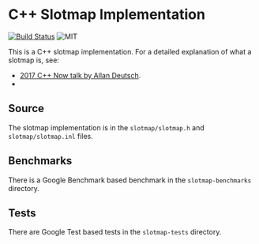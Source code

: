 # C++ Slotmap Implementation

[![Build Status](https://github.com/nnen/slotmap/actions/workflows/cmake-multi-platform.yml/badge.svg)](https://github.com/nnen/slotmap/actions/)
![MIT](https://img.shields.io/badge/license-MIT-blue.svg)

This is a C++ slotmap implementation. For a detailed explanation of what a
slotmap is, see:

 * [2017 C++ Now talk by Allan Deutsch](https://youtu.be/SHaAR7XPtNU?si=6clk4jhFL_sk50lY).
 * 

## Source

The slotmap implementation is in the `slotmap/slotmap.h` and `slotmap/slotmap.inl` files.

## Benchmarks

There is a Google Benchmark based benchmark in the `slotmap-benchmarks` directory.

## Tests

There are Google Test based tests in the `slotmap-tests` directory.
